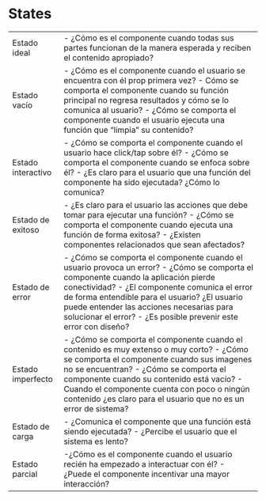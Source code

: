 
# States

|          |          |
|---------- |-------------- |
|Estado ideal| - ¿Cómo es el componente cuando todas sus partes funcionan de la manera esperada y reciben el contenido apropiado?|
| Estado vacío | - ¿Cómo es el componente cuando el usuario se encuentra con él prop primera vez? - Cómo se comporta el componente cuando su función principal no regresa resultados y cómo se lo comunica al usuario? -   ¿Cómo se comporta el componente cuando el usuario ejecuta una función que “limpia” su contenido? | 
| Estado interactivo| - ¿Cómo se comporta el componente cuando el usuario hace click/tap sobre él? - ¿Cómo se comporta el componente cuando se enfoca sobre él? -   ¿Es claro para el usuario que una función del componente ha sido ejecutada? ¿Cómo lo comunica?| 
| Estado de exitoso| - ¿Es claro para el usuario las acciones que debe tomar para ejecutar una función? - ¿Cómo se comporta el componente cuando ejecuta una función de forma exitosa? - ¿Existen componentes relacionados que sean afectados?|
| Estado de error| - ¿Cómo se comporta el componente cuando el usuario provoca un error? - ¿Cómo se comporta el componente cuando la aplicación pierde conectividad? - ¿El componente comunica el error de forma entendible para el usuario? ¿El usuario puede entender las acciones necesarias para solucionar el error? - ¿Es posible prevenir este error con diseño? |
| Estado imperfecto| - ¿Cómo se comporta el componente cuando el contenido es muy extenso o muy corto? - ¿Cómo se comporta el componente cuando sus imagenes no se encuentran? - ¿Cómo se comporta el componente cuando su contenido está vacío? - Cuando el componente cuenta con poco o ningún contenido ¿es claro para el usuario que no es un error de sistema?|
| Estado de carga | - ¿Comunica el componente que una función está siendo ejecutada? - ¿Percibe el usuario que el sistema es lento?|
| Estado parcial| -¿Cómo es el componente cuando el usuario recién ha empezado a interactuar con él? - ¿Puede el componente incentivar una mayor interacción?